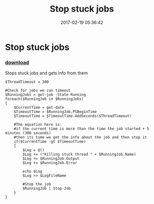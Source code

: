 ﻿---
pid:            6741
poster:         Autom8
title:          Stop stuck jobs
date:           2017-02-19 05:36:42
format:         posh
parent:         0
parent:         0

---

# Stop stuck jobs

### [download](6741.ps1)

Stops stuck jobs and gets info from them

```posh
$ThreadTimeout = 300

#Check for jobs we can timeout
$RunningJobs = get-job -State Running
foreach($RunningJob in $RunningJobs)
{
    $CurrentTime = get-date
    $TimeoutTime = $RunningJob.PSBeginTime
    $TimeoutTime = $TimeoutTime.AddSeconds($ThreadTimeout)

    #The equation here is:
    #if the current time is more than the time the job started + 5 minutes (300 seconds)
    #then its time we get the info about the job and then stop it
    if($CurrentTime -gt $TimeoutTime)
    {
        $Log = @()
        $Log += ("Killing stuck thread " + $RunningJob.Name)
        $Log += $RunningJob.Output
        $Log += $RunningJob.Error

        echo $Log
        $Log >> $LogFileName

        #Stop the job
        $RunningJob | Stop-Job
    }                
}
```
